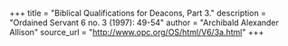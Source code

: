 +++
title = "Biblical Qualifications for Deacons, Part 3."
description = "Ordained Servant 6 no. 3 (1997): 49-54"
author = "Archibald Alexander Allison"
source_url = "http://www.opc.org/OS/html/V6/3a.html"
+++
